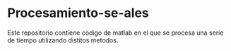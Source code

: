 # Procesamiento-se-ales
Este repositorio contiene codigo de matlab en el que se procesa una serie de tiempo utilizando distitos metodos. 

